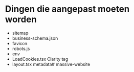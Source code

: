 # Dingen die aangepast moeten worden

- sitemap
- business-schema.json
- favicon
- robots.js
- env
- LoadCookies.tsx Clarity tag
- layout.tsx metadata#   m a s s i v e - w e b s i t e 
   
   

